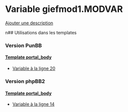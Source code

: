 # Variable giefmod1.MODVAR
[Ajouter une description](https://fa-tvars.appspot.com/giefmod1.MODVAR)

n## Utilisations dans les templates

### Version PunBB

#### [Template portal_body](punbb/portal_body.md)
* [Variable à la ligne 20](../punbb/portal_body.tpl#L20)

### Version phpBB2

#### [Template portal_body](subsilver/portal_body.md)
* [Variable à la ligne 14](../subsilver/portal_body.tpl#L14)